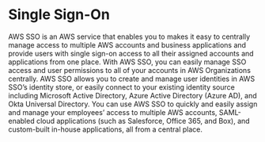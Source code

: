 # Single Sign-On
AWS SSO is an AWS service that enables you to makes it easy to centrally manage access to multiple AWS accounts and business applications and provide users with single sign-on access to all their assigned accounts and applications from one place.
With AWS SSO, you can easily manage SSO access and user permissions to all of your accounts in AWS Organizations centrally. AWS SSO allows you to create and manage user identities in AWS SSO’s identity store, or easily connect to your existing identity source including Microsoft Active Directory, Azure Active Directory (Azure AD), and Okta Universal Directory.
You can use AWS SSO to quickly and easily assign and manage your employees’ access to multiple AWS accounts, SAML-enabled cloud applications (such as Salesforce, Office 365, and Box), and custom-built in-house applications, all from a central place.